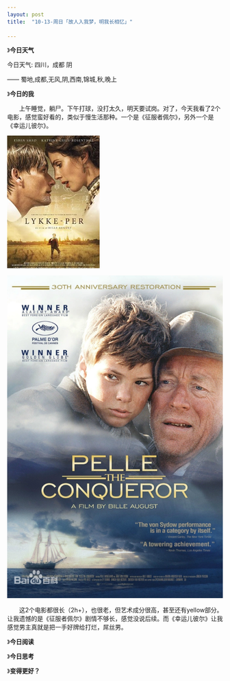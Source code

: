 ```yaml
---
layout: post
title:  "10-13-周日「故人入我梦，明我长相忆」"

---
```


 

》**今日天气**

今日天气: 四川，成都 阴 

—— 蜀地,成都,无风,阴,西南,锦城,秋,晚上

》**今日的我**

　　上午睡觉，躺尸。下午打球，没打太久，明天要试岗。对了，今天我看了2个电影，感觉蛮好看的，类似于慢生活那种。一个是《征服者佩尔》，另外一个是《幸运儿彼尔》。

![](https://raw.githubusercontent.com/i1oveyou/2024-year/master/_posts/10.October/img/201904251633433313460.jpeg)

![image-20241014205837067](https://raw.githubusercontent.com/i1oveyou/2024-year/master/_posts/10.October/img/image-20241014205837067.png)

　　这2个电影都很长（2h+），也很老，但艺术成分很高，甚至还有yellow部分。让我遗憾的是《征服者佩尔》剧情不够长，感觉没说后续。而《幸运儿彼尔》让我感觉男主真就是把一手好牌给打烂，屌丝男。

》**今日阅读**



》**今日思考**



》**变得更好？**

